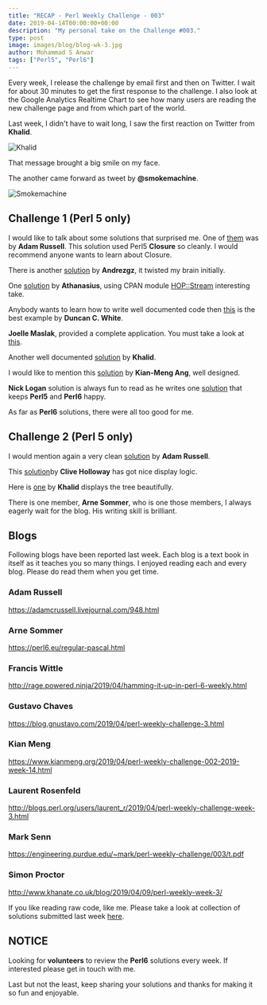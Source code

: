 ```yaml
---
title: "RECAP - Perl Weekly Challenge - 003"
date: 2019-04-14T00:00:00+00:00
description: "My personal take on the Challenge #003."
type: post
image: images/blog/blog-wk-3.jpg
author: Mohammad S Anwar
tags: ["Perl5", "Perl6"]
---
```

Every week, I release the challenge by email first and then on Twitter. I wait for about 30 minutes to get the first response to the challenge. I also look at the Google Analytics Realtime Chart to see how many users are reading the new challenge page and from which part of the world.

Last week, I didn't have to wait long, I saw the first reaction on Twitter from **Khalid**.

![Khalid](/images/blog/recap-003-001.png)

That message brought a big smile on my face.

The another came forward as tweet by **@smokemachine**.

![Smokemachine](/images/blog/recap-003-002.png)

## Challenge 1 (Perl 5 only)

I would like to talk about some solutions that surprised me. One of [them](https://github.com/manwar/perlweeklychallenge-club/blob/master/challenge-003/adam-russell/perl5/ch-1.pl) was by **Adam Russell**. This solution used Perl5 **Closure** so cleanly. I would recommend anyone wants to learn about Closure.

There is another [solution](https://github.com/manwar/perlweeklychallenge-club/blob/master/challenge-003/andrezgz/perl5/ch-1.pl) by **Andrezgz**, it twisted my brain initially.

One [solution](https://github.com/manwar/perlweeklychallenge-club/blob/master/challenge-003/athanasius/perl5/ch-1.pl) by **Athanasius**, using CPAN module [HOP::Stream](https://metacpan.org/pod/HOP::Stream) interesting take.

Anybody wants to learn how to write well documented code then [this](https://github.com/manwar/perlweeklychallenge-club/blob/master/challenge-003/duncan-c-white/perl5/ch-1.pl) is the best example by **Duncan C. White**.

**Joelle Maslak**, provided a complete application. You must take a look at [this](https://github.com/manwar/perlweeklychallenge-club/blob/master/challenge-003/joelle-maslak/perl5/ch-1.pl).

Another well documented [solution](https://github.com/manwar/perlweeklychallenge-club/blob/master/challenge-003/khalid/perl5/ch-1.pl) by **Khalid**.

I would like to mention this [solution](https://github.com/manwar/perlweeklychallenge-club/blob/master/challenge-003/kian-meng-ang/perl5/ch-1.pl) by **Kian-Meng Ang**, well designed.

**Nick Logan** solution is always fun to read as he writes one [solution](https://github.com/manwar/perlweeklychallenge-club/blob/master/challenge-003/nick-logan/perl5/ch-1.pl) that keeps **Perl5** and **Perl6** happy.

As far as **Perl6** solutions, there were all too good for me.

## Challenge 2 (Perl 5 only)
I would mention again a very clean [solution](https://github.com/manwar/perlweeklychallenge-club/blob/master/challenge-003/adam-russell/perl5/ch-2.pl) by **Adam Russell**.

This [solution](https://github.com/manwar/perlweeklychallenge-club/blob/master/challenge-003/cliveholloway/perl5/ch-2.pl)by **Clive Holloway** has got nice display logic.

Here is [one](https://github.com/manwar/perlweeklychallenge-club/blob/master/challenge-003/khalid/perl5/ch-2.pl) by **Khalid** displays the tree beautifully.

There is one member, **Arne Sommer**, who is one those members, I always eagerly wait for the blog. His writing skill is brilliant.

## Blogs

Following blogs have been reported last week. Each blog is a text book in itself as it teaches you so many things. I enjoyed reading each and every blog. Please do read them when you get time.

### Adam Russell
https://adamcrussell.livejournal.com/948.html

### Arne Sommer
https://perl6.eu/regular-pascal.html

### Francis Wittle
http://rage.powered.ninja/2019/04/hamming-it-up-in-perl-6-weekly.html

### Gustavo Chaves
https://blog.gnustavo.com/2019/04/perl-weekly-challenge-3.html

### Kian Meng
https://www.kianmeng.org/2019/04/perl-weekly-challenge-002-2019-week-14.html

### Laurent Rosenfeld
http://blogs.perl.org/users/laurent_r/2019/04/perl-weekly-challenge-week-3.html

### Mark Senn
https://engineering.purdue.edu/~mark/perl-weekly-challenge/003/t.pdf

### Simon Proctor
http://www.khanate.co.uk/blog/2019/04/09/perl-weekly-week-3/

If you like reading raw code, like me. Please take a look at collection of solutions submitted last week [here](https://github.com/manwar/perlweeklychallenge-club/tree/master/challenge-003).

## NOTICE

Looking for **volunteers** to review the **Perl6** solutions every week. If interested please get in touch with me.

Last but not the least, keep sharing your solutions and thanks for making it so fun and enjoyable.
